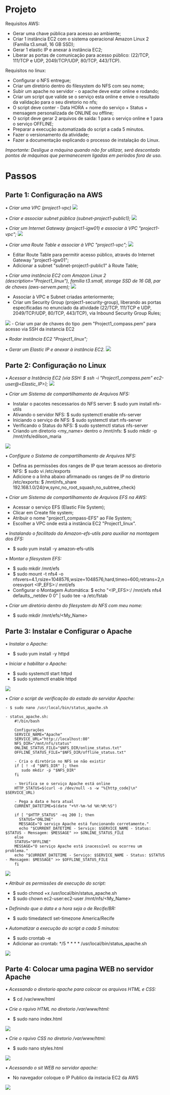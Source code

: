 # Projeto

Requisitos AWS:
-	Gerar uma chave pública para acesso ao ambiente;
-	Criar 1 instância EC2 com o sistema operacional Amazon Linux 2 (Família t3.small, 16 GB SSD);
-	Gerar 1 elastic IP e anexar à instância EC2;
-	Liberar as portas de comunicação para acesso público: (22/TCP, 111/TCP e UDP, 2049/TCP/UDP, 80/TCP, 443/TCP).

Requisitos no linux:
-	Configurar o NFS entregue;
-	Criar um diretório dentro do filesystem do NFS com seu nome;
-	Subir um apache no servidor - o apache deve estar online e rodando;
-	Criar um script que valide se o serviço esta online e envie o resultado da validação para o seu diretorio no nfs;
-	O script deve conter - Data HORA + nome do serviço + Status + mensagem personalizada de ONLINE ou offline;
-	O script deve gerar 2 arquivos de saida: 1 para o serviço online e 1 para o serviço OFFLINE;
-	Preparar a execução automatizada do script a cada 5 minutos.
-	Fazer o versionamento da atividade;
-	Fazer a documentação explicando o processo de instalação do Linux.

*Importante: Desligue a máquina quando não for utilizar, será descontado pontos de máquinas que permanecerem ligadas em períodos fora de uso.*


# Passos

## Parte 1: Configuração na AWS
•	*Criar uma VPC (project1-vpc)*
<img src="/imgs/image.png">

•	*Criar e associar subnet pública (subnet-project1-public1);*
<img src="/imgs/image1.png">

•	*Criar um Internet Gateway (project1-igw01) e associar à VPC "project1-vpc";*
<img src="/imgs/image2.png">

•	*Criar uma Route Table e associar à VPC "project1-vpc";*
<img src="/imgs/image3.png">
- Editar Route Table para permitir acesso público, através do Internet Gateway "project1-igw01";
- Adicionar a subnet "subnet-project1-public1" à Route Table;

•	*Criar uma instância EC2 com Amazon Linux 2 (description="Project1_linux"), família t3.small, storage SSD de 16 GB, par de chaves (aws-servem.pem);*
<img src="/imgs/image4.png">
- Associar à VPC e Subnet criadas anteriormente;
- Criar um Security Group (project1-security-group), liberando as portas especificadas no enunciado da atividade (22/TCP, 111/TCP e UDP, 2049/TCP/UDP, 80/TCP, 443/TCP), via Inbound Security Group Rules;
<img src="/imgs/image5.png">
- Criar um par de chaves do tipo .pem "Project1_compass.pem" para acesso via SSH da instancia EC2

•	*Rodar instância EC2 "Project1_linux";*

•	*Gerar um Elastic IP e anexar à instância EC2.*
<img src="/imgs/image6.png">

## Parte 2: Configuração no Linux
•	*Acessar a Instância EC2 (via SSH: $ ssh -i "Project1_compass.pem" ec2-user@<Elastic_IP>);*
<img src="/imgs/image7.png">

•	*Criar um Sistema de compartilhamento de Arquivos NFS:*
 - Instalar o pacotes nescessarios do NFS server: $ sudo yum install nfs-utils
 - Ativando o servidor NFS: $ sudo systemctl enable nfs-server
 - Iniciando o serviço de NFS: $ sudo systemctl start nfs-server
 - Verificando o Status do NFS: $ sudo systemctl status nfs-server
 - Criando um diretorio <my_name> dentro o /mnt/nfs: $ sudo mkdir -p /mnt/nfs/edilson_maria
<img src="/imgs/image8.png">

•	*Configure o Sistema de compartilhamento de Arquivos NFS:*
 - Defina as permissões dos ranges de IP que teram acessos ao diretorio NFS:
  $ sudo vi /etc/exports
 - Adicione o a linha abaixo afirmanado os ranges de IP no diretorio /etc/exports:
  $ /mnt/nfs_share 192.168.1.0/24(rw,sync,no_root_squash,no_subtree_check)


•	*Criar um Sistema de compartilhamento de Arquivos EFS na AWS:*
 - Acessar o serviço EFS (Elastic File System);
 - Clicar em Create file system;
 - Atribuir o nome "project1_compass-EFS" ao File System;
 - Escolher a VPC onde está a instância EC2 "Project1_linux".

• *Instalando o facilitado da Amazon-efs-utils para auxiliar na montagem dos EFS:*
 - $ sudo yum install -y amazon-efs-utils

•	*Montar o filesystem EFS:*
 - $ sudo mkdir /mnt/efs
 - $ sudo mount -t nfs4 -o nfsvers=4.1,rsize=1048576,wsize=1048576,hard,timeo=600,retrans=2,noresvport <IP_EFS>:/ mnt/efs 
 - Configurar o Montagem Automática: $ echo "<IP_EFS>:/ /mnt/efs nfs4 defaults,_netdev 0 0" | sudo tee -a /etc/fstab

•	*Criar um diretório dentro do filesystem do NFS com meu nome:* 
 - $ sudo mkdir /mnt/efs/<My_Name>

## Parte 3: Instalar e Configurar o Apache
•	*Instalar o Apache:* 
 - $ sudo yum install -y httpd

•	*Iniciar e habilitar o Apache:* 
 - $ sudo systemctl start httpd 
 - $ sudo systemctl enable httpd
<img src="/imgs/image9.png">

•	*Criar o script de verificação do estado do servidor Apache:*

	- $ sudo nano /usr/local/bin/status_apache.sh

	- status_apache.sh:
		#!/bin/bash

        Configurações
        SERVICE_NAME="Apache"
        SERVICE_URL="http://localhost:80"
        NFS_DIR="/mnt/nfs/status"
        ONLINE_STATUS_FILE="$NFS_DIR/online_status.txt"
        OFFLINE_STATUS_FILE="$NFS_DIR/offline_status.txt"

        - Cria o diretório no NFS se não existir
        if [ ! -d "$NFS_DIR" ]; then
           sudo mkdir -p "$NFS_DIR"
        fi

        - Verifica se o serviço Apache está online
        HTTP_STATUS=$(curl -o /dev/null -s -w "%{http_code}\n" $SERVICE_URL)

        - Pega a data e hora atual
        CURRENT_DATETIME=$(date "+%Y-%m-%d %H:%M:%S")

        if [ "$HTTP_STATUS" -eq 200 ]; then
          STATUS="ONLINE"
          MESSAGE="O serviço Apache está funcionando corretamente."
          echo "$CURRENT_DATETIME - Serviço: $SERVICE_NAME - Status: $STATUS - Mensagem: $MESSAGE" >> $ONLINE_STATUS_FILE
        else
        STATUS="OFFLINE"
        MESSAGE="O serviço Apache está inacessível ou ocorreu um problema."
        echo "$CURRENT_DATETIME - Serviço: $SERVICE_NAME - Status: $STATUS - Mensagem: $MESSAGE" >> $OFFLINE_STATUS_FILE
        fi
<img src="/imgs/image10.png">

•	*Atribuir as permissões de execução do script:*
 - $ sudo chmod +x /usr/local/bin/status_apache.sh
 - $ sudo chown ec2-user:ec2-user /mnt/nfs/<My_Name>

•	*Definindo que a data e a hora seja o de Recife/BR:*
 - $ sudo timedatectl set-timezone America/Recife
  
•	*Automatizar a execução do script a cada 5 minutos:*
 - $ sudo crontab -e
 - Adicionar ao crontab: */5 * * * * /usr/local/bin/status_apache.sh
<img src="/imgs/image11.png">

## Parte 4: Colocar uma pagina WEB no servidor Apache

•	*Acessando o diretorio apache para colocar os arquivos HTML e CSS:*
 - $ cd /var/www/html

•	*Crie o rquivo HTML no diretorio /var/www/html:*
 - $ sudo nano index.html
<img src="/imgs/image12.png">

•	*Crie o rquivo CSS no diretorio /var/www/html:*
 - $ sudo nano styles.html
<img src="/imgs/image13.png">

•	*Acessando o sit WEB no servidor apache:*
 - No navegador coloque o IP Publico da instacia EC2 da AWS
<img src="/imgs/image14.png">





[def]: image.png